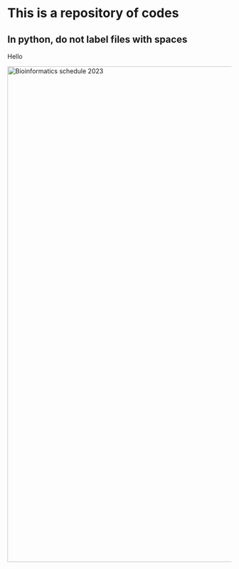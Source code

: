 # This is a repository of codes
## In python, do not label files with spaces
Hello

<img width="1115" alt="Bioinformatics schedule 2023" src="https://github.com/kuanrongchan/fun2023/assets/91276553/55a9c4a5-a3ab-44b8-9043-ca49d5035f27">
